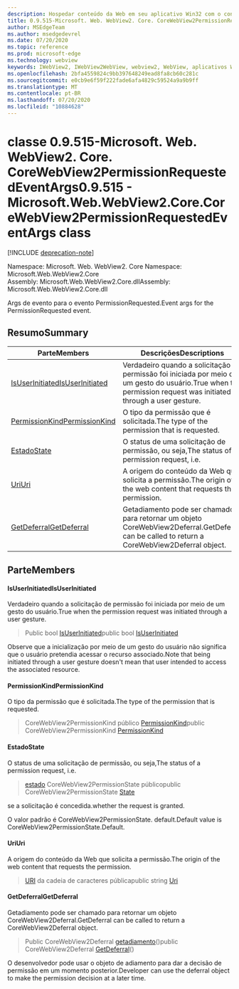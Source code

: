 ```yaml
---
description: Hospedar conteúdo da Web em seu aplicativo Win32 com o controle WebView2 do Microsoft Edge
title: 0.9.515-Microsoft. Web. WebView2. Core. CoreWebView2PermissionRequestedEventArgs
author: MSEdgeTeam
ms.author: msedgedevrel
ms.date: 07/20/2020
ms.topic: reference
ms.prod: microsoft-edge
ms.technology: webview
keywords: IWebView2, IWebView2WebView, webview2, WebView, aplicativos Win32, Win32, Edge, ICoreWebView2, ICoreWebView2Controller, controle do navegador, HTML Edge
ms.openlocfilehash: 2bfa4559824c9bb397648249ead8fa8cb60c281c
ms.sourcegitcommit: e0cb9e6f59f222fade6afa4829c59524a9a9b9ff
ms.translationtype: MT
ms.contentlocale: pt-BR
ms.lasthandoff: 07/20/2020
ms.locfileid: "10884628"
---
```

# <span data-ttu-id="d91a9-104">classe 0.9.515-Microsoft. Web. WebView2. Core. CoreWebView2PermissionRequestedEventArgs</span><span class="sxs-lookup"><span data-stu-id="d91a9-104">0.9.515 - Microsoft.Web.WebView2.Core.CoreWebView2PermissionRequestedEventArgs class</span></span> 

[!INCLUDE [deprecation-note](../../includes/deprecation-note.md)]

<span data-ttu-id="d91a9-105">Namespace: Microsoft. Web. WebView2. Core </span><span class="sxs-lookup"><span data-stu-id="d91a9-105">Namespace: Microsoft.Web.WebView2.Core</span></span>\
<span data-ttu-id="d91a9-106">Assembly: Microsoft.Web.WebView2.Core.dll</span><span class="sxs-lookup"><span data-stu-id="d91a9-106">Assembly: Microsoft.Web.WebView2.Core.dll</span></span>

<span data-ttu-id="d91a9-107">Args de evento para o evento PermissionRequested.</span><span class="sxs-lookup"><span data-stu-id="d91a9-107">Event args for the PermissionRequested event.</span></span>

## <span data-ttu-id="d91a9-108">Resumo</span><span class="sxs-lookup"><span data-stu-id="d91a9-108">Summary</span></span>

 <span data-ttu-id="d91a9-109">Parte</span><span class="sxs-lookup"><span data-stu-id="d91a9-109">Members</span></span>                        | <span data-ttu-id="d91a9-110">Descrições</span><span class="sxs-lookup"><span data-stu-id="d91a9-110">Descriptions</span></span>
--------------------------------|---------------------------------------------
[<span data-ttu-id="d91a9-111">IsUserInitiated</span><span class="sxs-lookup"><span data-stu-id="d91a9-111">IsUserInitiated</span></span>](#isuserinitiated) | <span data-ttu-id="d91a9-112">Verdadeiro quando a solicitação de permissão foi iniciada por meio de um gesto do usuário.</span><span class="sxs-lookup"><span data-stu-id="d91a9-112">True when the permission request was initiated through a user gesture.</span></span>
[<span data-ttu-id="d91a9-113">PermissionKind</span><span class="sxs-lookup"><span data-stu-id="d91a9-113">PermissionKind</span></span>](#permissionkind) | <span data-ttu-id="d91a9-114">O tipo da permissão que é solicitada.</span><span class="sxs-lookup"><span data-stu-id="d91a9-114">The type of the permission that is requested.</span></span>
[<span data-ttu-id="d91a9-115">Estado</span><span class="sxs-lookup"><span data-stu-id="d91a9-115">State</span></span>](#state) | <span data-ttu-id="d91a9-116">O status de uma solicitação de permissão, ou seja,</span><span class="sxs-lookup"><span data-stu-id="d91a9-116">The status of a permission request, i.e.</span></span>
[<span data-ttu-id="d91a9-117">Uri</span><span class="sxs-lookup"><span data-stu-id="d91a9-117">Uri</span></span>](#uri) | <span data-ttu-id="d91a9-118">A origem do conteúdo da Web que solicita a permissão.</span><span class="sxs-lookup"><span data-stu-id="d91a9-118">The origin of the web content that requests the permission.</span></span>
[<span data-ttu-id="d91a9-119">GetDeferral</span><span class="sxs-lookup"><span data-stu-id="d91a9-119">GetDeferral</span></span>](#getdeferral) | <span data-ttu-id="d91a9-120">Getadiamento pode ser chamado para retornar um objeto CoreWebView2Deferral.</span><span class="sxs-lookup"><span data-stu-id="d91a9-120">GetDeferral can be called to return a CoreWebView2Deferral object.</span></span>

## <span data-ttu-id="d91a9-121">Parte</span><span class="sxs-lookup"><span data-stu-id="d91a9-121">Members</span></span>

#### <span data-ttu-id="d91a9-122">IsUserInitiated</span><span class="sxs-lookup"><span data-stu-id="d91a9-122">IsUserInitiated</span></span> 

<span data-ttu-id="d91a9-123">Verdadeiro quando a solicitação de permissão foi iniciada por meio de um gesto do usuário.</span><span class="sxs-lookup"><span data-stu-id="d91a9-123">True when the permission request was initiated through a user gesture.</span></span>

> <span data-ttu-id="d91a9-124">Public bool [IsUserInitiated](#isuserinitiated)</span><span class="sxs-lookup"><span data-stu-id="d91a9-124">public bool [IsUserInitiated](#isuserinitiated)</span></span>

<span data-ttu-id="d91a9-125">Observe que a inicialização por meio de um gesto do usuário não significa que o usuário pretendia acessar o recurso associado.</span><span class="sxs-lookup"><span data-stu-id="d91a9-125">Note that being initiated through a user gesture doesn't mean that user intended to access the associated resource.</span></span>

#### <span data-ttu-id="d91a9-126">PermissionKind</span><span class="sxs-lookup"><span data-stu-id="d91a9-126">PermissionKind</span></span> 

<span data-ttu-id="d91a9-127">O tipo da permissão que é solicitada.</span><span class="sxs-lookup"><span data-stu-id="d91a9-127">The type of the permission that is requested.</span></span>

> <span data-ttu-id="d91a9-128">CoreWebView2PermissionKind público [PermissionKind](#permissionkind)</span><span class="sxs-lookup"><span data-stu-id="d91a9-128">public CoreWebView2PermissionKind [PermissionKind](#permissionkind)</span></span>

#### <span data-ttu-id="d91a9-129">Estado</span><span class="sxs-lookup"><span data-stu-id="d91a9-129">State</span></span> 

<span data-ttu-id="d91a9-130">O status de uma solicitação de permissão, ou seja,</span><span class="sxs-lookup"><span data-stu-id="d91a9-130">The status of a permission request, i.e.</span></span>

> <span data-ttu-id="d91a9-131">[estado](#state) CoreWebView2PermissionState público</span><span class="sxs-lookup"><span data-stu-id="d91a9-131">public CoreWebView2PermissionState [State](#state)</span></span>

<span data-ttu-id="d91a9-132">se a solicitação é concedida.</span><span class="sxs-lookup"><span data-stu-id="d91a9-132">whether the request is granted.</span></span>

<span data-ttu-id="d91a9-133">O valor padrão é CoreWebView2PermissionState. default.</span><span class="sxs-lookup"><span data-stu-id="d91a9-133">Default value is CoreWebView2PermissionState.Default.</span></span>

#### <span data-ttu-id="d91a9-134">Uri</span><span class="sxs-lookup"><span data-stu-id="d91a9-134">Uri</span></span> 

<span data-ttu-id="d91a9-135">A origem do conteúdo da Web que solicita a permissão.</span><span class="sxs-lookup"><span data-stu-id="d91a9-135">The origin of the web content that requests the permission.</span></span>

> <span data-ttu-id="d91a9-136">[URI](#uri) da cadeia de caracteres pública</span><span class="sxs-lookup"><span data-stu-id="d91a9-136">public string [Uri](#uri)</span></span>

#### <span data-ttu-id="d91a9-137">GetDeferral</span><span class="sxs-lookup"><span data-stu-id="d91a9-137">GetDeferral</span></span> 

<span data-ttu-id="d91a9-138">Getadiamento pode ser chamado para retornar um objeto CoreWebView2Deferral.</span><span class="sxs-lookup"><span data-stu-id="d91a9-138">GetDeferral can be called to return a CoreWebView2Deferral object.</span></span>

> <span data-ttu-id="d91a9-139">Public CoreWebView2Deferral [getadiamento](#getdeferral)()</span><span class="sxs-lookup"><span data-stu-id="d91a9-139">public CoreWebView2Deferral [GetDeferral](#getdeferral)()</span></span>

<span data-ttu-id="d91a9-140">O desenvolvedor pode usar o objeto de adiamento para dar a decisão de permissão em um momento posterior.</span><span class="sxs-lookup"><span data-stu-id="d91a9-140">Developer can use the deferral object to make the permission decision at a later time.</span></span>

